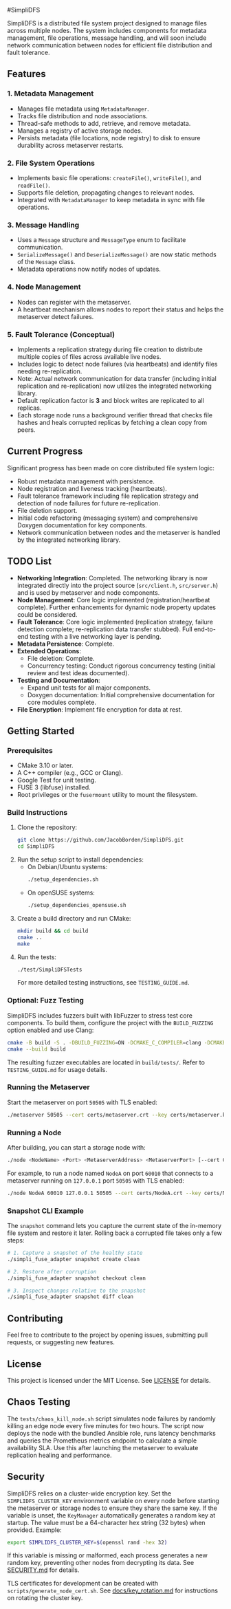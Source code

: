 #SimpliDFS

SimpliDFS is a distributed file system project designed to manage files across multiple nodes. The system includes components for metadata management, file operations, message handling, and will soon include network communication between nodes for efficient file distribution and fault tolerance.

## Features

### 1. Metadata Management
- Manages file metadata using `MetadataManager`.
- Tracks file distribution and node associations.
- Thread-safe methods to add, retrieve, and remove metadata.
- Manages a registry of active storage nodes.
- Persists metadata (file locations, node registry) to disk to ensure durability across metaserver restarts.

### 2. File System Operations
- Implements basic file operations: `createFile()`, `writeFile()`, and `readFile()`.
- Supports file deletion, propagating changes to relevant nodes.
- Integrated with `MetadataManager` to keep metadata in sync with file operations.

### 3. Message Handling
- Uses a `Message` structure and `MessageType` enum to facilitate communication.
- `SerializeMessage()` and `DeserializeMessage()` are now static methods of the `Message` class.
- Metadata operations now notify nodes of updates.

### 4. Node Management
- Nodes can register with the metaserver.
- A heartbeat mechanism allows nodes to report their status and helps the metaserver detect failures.

### 5. Fault Tolerance (Conceptual)
- Implements a replication strategy during file creation to distribute multiple copies of files across available live nodes.
- Includes logic to detect node failures (via heartbeats) and identify files needing re-replication.
- Note: Actual network communication for data transfer (including initial replication and re-replication) now utilizes the integrated networking library.
- Default replication factor is **3** and block writes are replicated to all replicas.
- Each storage node runs a background verifier thread that checks file hashes and heals corrupted replicas by fetching a clean copy from peers.

## Current Progress
Significant progress has been made on core distributed file system logic:
- Robust metadata management with persistence.
- Node registration and liveness tracking (heartbeats).
- Fault tolerance framework including file replication strategy and detection of node failures for future re-replication.
- File deletion support.
- Initial code refactoring (messaging system) and comprehensive Doxygen documentation for key components.
- Network communication between nodes and the metaserver is handled by the integrated networking library.

## TODO List
- **Networking Integration**: Completed. The networking library is now integrated directly into the project source (`src/client.h`, `src/server.h`) and is used by metaserver and node components.
- **Node Management**: Core logic implemented (registration/heartbeat complete). Further enhancements for dynamic node property updates could be considered.
- **Fault Tolerance**: Core logic implemented (replication strategy, failure detection complete; re-replication data transfer stubbed). Full end-to-end testing with a live networking layer is pending.
- **Metadata Persistence**: Complete.
- **Extended Operations**:
    - File deletion: Complete.
    - Concurrency testing: Conduct rigorous concurrency testing (initial review and test ideas documented).
- **Testing and Documentation**:
    - Expand unit tests for all major components.
    - Doxygen documentation: Initial comprehensive documentation for core modules complete.
- **File Encryption**: Implement file encryption for data at rest.

## Getting Started
### Prerequisites
- CMake 3.10 or later.
- A C++ compiler (e.g., GCC or Clang).
- Google Test for unit testing.
- FUSE 3 (libfuse) installed.
- Root privileges or the `fusermount` utility to mount the filesystem.

### Build Instructions
1. Clone the repository:
   ```sh
   git clone https://github.com/JacobBorden/SimpliDFS.git
   cd SimpliDFS
   ```
2. Run the setup script to install dependencies:
   - On Debian/Ubuntu systems:
     ```sh
     ./setup_dependencies.sh
     ```
   - On openSUSE systems:
     ```sh
     ./setup_dependencies_opensuse.sh
     ```
3. Create a build directory and run CMake:
   ```sh
   mkdir build && cd build
   cmake ..
   make
   ```
4. Run the tests:
   ```sh
   ./test/SimpliDFSTests
   ```
   For more detailed testing instructions, see `TESTING_GUIDE.md`.

### Optional: Fuzz Testing
SimpliDFS includes fuzzers built with libFuzzer to stress test core components.
To build them, configure the project with the `BUILD_FUZZING` option enabled and
use Clang:

```sh
cmake -B build -S . -DBUILD_FUZZING=ON -DCMAKE_C_COMPILER=clang -DCMAKE_CXX_COMPILER=clang++
cmake --build build
```

The resulting fuzzer executables are located in `build/tests/`. Refer to
`TESTING_GUIDE.md` for usage details.

### Running the Metaserver
Start the metaserver on port `50505` with TLS enabled:

```sh
./metaserver 50505 --cert certs/metaserver.crt --key certs/metaserver.key --ca certs/ca.crt
```

### Running a Node
After building, you can start a storage node with:

```sh
./node <NodeName> <Port> <MetaserverAddress> <MetaserverPort> [--cert CERT] [--key KEY] [--ca CA]
```

For example, to run a node named `NodeA` on port `60010` that connects to a
metaserver running on `127.0.0.1` port `50505` with TLS enabled:

```sh
./node NodeA 60010 127.0.0.1 50505 --cert certs/NodeA.crt --key certs/NodeA.key --ca certs/ca.crt
```

### Snapshot CLI Example
The `snapshot` command lets you capture the current state of the in-memory file
system and restore it later.  Rolling back a corrupted file takes only a few
steps:

```sh
# 1. Capture a snapshot of the healthy state
./simpli_fuse_adapter snapshot create clean

# 2. Restore after corruption
./simpli_fuse_adapter snapshot checkout clean

# 3. Inspect changes relative to the snapshot
./simpli_fuse_adapter snapshot diff clean
```

## Contributing
Feel free to contribute to the project by opening issues, submitting pull requests, or suggesting new features.

## License
This project is licensed under the MIT License. See [LICENSE](LICENSE) for details.

## Chaos Testing
The `tests/chaos_kill_node.sh` script simulates node failures by randomly killing
an edge node every five minutes for two hours. The script now deploys the node
with the bundled Ansible role, runs latency benchmarks and queries the
Prometheus metrics endpoint to calculate a simple availability SLA.
Use this after launching the metaserver to evaluate replication healing and
performance.

## Security
SimpliDFS relies on a cluster-wide encryption key. Set the
`SIMPLIDFS_CLUSTER_KEY` environment variable on every node before starting the
metaserver or storage nodes to ensure they share the same key. If the variable
is unset, the `KeyManager` automatically generates a random key at startup. The
value must be a 64-character hex string (32 bytes) when provided. Example:

```sh
export SIMPLIDFS_CLUSTER_KEY=$(openssl rand -hex 32)
```

If this variable is missing or malformed, each process generates a new random
key, preventing other nodes from decrypting its data. See
[SECURITY.md](SECURITY.md) for details.

TLS certificates for development can be created with `scripts/generate_node_cert.sh`.
See [docs/key_rotation.md](docs/key_rotation.md) for instructions on rotating the cluster key.
